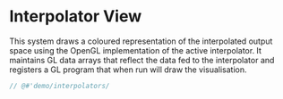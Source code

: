 # Interpolator View

This system draws a coloured representation of the interpolated output space
using the OpenGL implementation of the active interpolator. It maintains GL
data arrays that reflect the data fed to the interpolator and registers a GL
program that when run will draw the visualisation.

```cpp
// @#'demo/interpolators/
